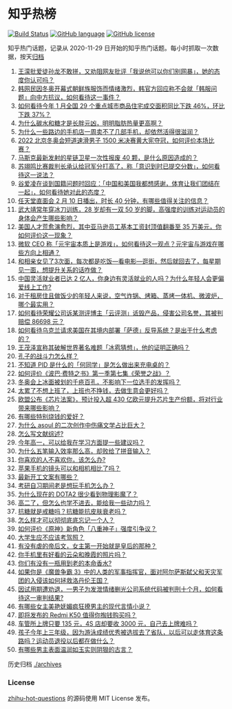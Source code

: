 # 知乎热榜
[![Build Status](https://github.com/ToWeLong/zhihu-hot-questions/workflows/CI/badge.svg)](https://github.com/ToWeLong/zhihu-hot-questions/actions)
[![GitHub language](https://img.shields.io/badge/language-golang-orange.svg)](https://golang.org/)
[![GitHub license](https://img.shields.io/github/license/ToWeLong/zhihu-hot-questions)](https://github.com/ToWeLong/zhihu-hot-questions/blob/main/LICENSE)

知乎热门话题，记录从 2020-11-29 日开始的知乎热门话题。每小时抓取一次数据，按天[归档](./archives)

<!-- BEGIN -->

1. [王濛批爱徒孙龙不敢拼，又劝阻网友批评「我说他可以你们别网暴」，她的态度你认可吗？](https://www.zhihu.com/question/515641029)
1. [韩网民因冬奥开幕式朝鲜族服饰而情绪激烈，韩官方回应称不会就「韩服问题」向中方抗议，如何看待这一事件？](https://www.zhihu.com/question/515557157)
1. [如何看待今年 1 月全国 29 个重点城市商品住宅成交面积同比下跌 46%，环比下跌 37%？](https://www.zhihu.com/question/515381264)
1. [为什么碳水和糖才是长胖元凶，明明脂肪热量更高啊？](https://www.zhihu.com/question/406770433)
1. [为什么一些路边的手机店一周卖不了几部手机，却依然活得很滋润？](https://www.zhihu.com/question/442804025)
1. [2022 北京冬奥会短道速滑男子 1500 米决赛黄大宪夺冠，如何评价本场比赛？](https://www.zhihu.com/question/515631515)
1. [马斯克最新发射的星链卫星一次性报废 40 颗，是什么原因造成的？](https://www.zhihu.com/question/515547112)
1. [苏翊鸣比赛裁判长承认给冠军分打高了，称「意识到时已提交分数」，如何看待这一说法？](https://www.zhihu.com/question/515716997)
1. [谷爱凌在谈到国籍问题时回应：「中国和美国我都想感谢，体育让我们团结在一起」，如何看待她对此的态度？](https://www.zhihu.com/question/515466392)
1. [任天堂直面会 2 月 10 日播出，时长 40 分钟，有哪些值得关注的信息？](https://www.zhihu.com/question/515530118)
1. [武大靖常年穿冰刀训练，28 岁却有一双 50 岁的脚，高强度的训练对运动员的身体会产生哪些影响？](https://www.zhihu.com/question/515548302)
1. [美国人才荒愈演愈烈，其中亚马逊员工基本工资封顶值翻番至 35 万美元，你如何评价这一现象？](https://www.zhihu.com/question/515419064)
1. [微软 CEO 称「元宇宙本质上是游戏」，如何看待这一观点？元宇宙与游戏在哪些方向上相通？](https://www.zhihu.com/question/515393478)
1. [和相亲女见了3次面，每次都是吃饭—看电影—逛街，然后就回去了，每星期见一面，想提升关系的话咋做？](https://www.zhihu.com/question/502826640)
1. [中国灵活就业者已达 2 亿人，你身边有灵活就业的人吗？为什么年轻人会更偏爱线上工作?](https://www.zhihu.com/question/515556025)
1. [对于租房住且做饭少的年轻人来说，空气炸锅、烤箱、蒸烤一体机、微波炉，哪个最实用？](https://www.zhihu.com/question/515562533)
1. [如何看待荣耀公司诉某测评博主「云评测」诋毁产品，侵害公司名誉，其被判赔偿 86698 元？](https://www.zhihu.com/question/515592221)
1. [如何看待乌克兰请求美国在其境内部署「萨德」反导系统？是出于什么考虑的？](https://www.zhihu.com/question/515476075)
1. [王茂泽宣称其破解世界著名难题「冰雹猜想」，他的证明正确吗？](https://www.zhihu.com/question/514816775)
1. [孔子的战斗力怎么样？](https://www.zhihu.com/question/515062578)
1. [不知道 PID 是什么的「何同学」是怎么做出来充电桌的？](https://www.zhihu.com/question/514536340)
1. [如何评价《波巴·费特之书》第一季第七集《荣誉之战》？](https://www.zhihu.com/question/515597838)
1. [冬奥会上冰面被划的千疮百孔，不影响下一位选手的发挥吗？](https://www.zhihu.com/question/514693761)
1. [太累了不想上班了，上班也不挣钱，去做生意会更好吗？](https://www.zhihu.com/question/513379243)
1. [欧盟公布《芯片法案》，预计投入超 430 亿欧元提升芯片生产份额，将对行业带来哪些影响？](https://www.zhihu.com/question/515453771)
1. [有哪些特别烧钱的爱好？](https://www.zhihu.com/question/284974295)
1. [为什么 asoul 的二次创作中伤痛文学占比巨大？](https://www.zhihu.com/question/514917711)
1. [怎么写文献综述?](https://www.zhihu.com/question/303494762)
1. [今年高一，可以给我在学习方面提一些建议吗？](https://www.zhihu.com/question/515647799)
1. [为什么五笔输入效率那么高，却败给了拼音输入？](https://www.zhihu.com/question/513090439)
1. [你喜欢的人不喜欢你，该怎么办?](https://www.zhihu.com/question/515576331)
1. [苹果手机的镜头可以和相机相比了吗？](https://www.zhihu.com/question/514907933)
1. [最新开工文案有哪些？](https://www.zhihu.com/question/515039208)
1. [考研自习期间老是想玩手机怎么办？](https://www.zhihu.com/question/283922406)
1. [为什么现在的 DOTA2 很少看到物理影魔了？](https://www.zhihu.com/question/333235286)
1. [高二了，但怎么也学不进去，能给我一些动力吗？](https://www.zhihu.com/question/515641871)
1. [抗糖就是戒糖吗？抗糖能抗皮肤衰老吗？](https://www.zhihu.com/question/461143789)
1. [怎么样才可以彻彻底底忘记一个人？](https://www.zhihu.com/question/515714474)
1. [如何评价《原神》新角色「八重神子」强度引争议？](https://www.zhihu.com/question/515350707)
1. [大学生应不应该考驾照？](https://www.zhihu.com/question/515562024)
1. [有没有虐的帝后文，女主第一开始就是皇后的那种？](https://www.zhihu.com/question/396841705)
1. [你手机里有好看的云朵和晚霞的照片吗？](https://www.zhihu.com/question/514478837)
1. [你们有没有一瓶用到老的本命香水?](https://www.zhihu.com/question/452441759)
1. [如果你是《魔兽争霸 3》中的人类的军事指挥官，面对阿尔萨斯弑父和天灾军团的入侵该如何拯救洛丹伦王国？](https://www.zhihu.com/question/511601559)
1. [因试用期遭劝退，一男子为发泄情绪删光公司系统代码被判刑十个月，如何看待这一审判结果?](https://www.zhihu.com/question/515566834)
1. [有哪些女主美艳妩媚疯狂撩男主的现代言情小说？](https://www.zhihu.com/question/396553424)
1. [即将发布的 Redmi K50 值得你掏钱购买吗？](https://www.zhihu.com/question/513282041)
1. [车管所上牌只要 135 元，4S 店却要收 3000 元，自己去上牌难吗？](https://www.zhihu.com/question/332129046)
1. [孩子今年上三年级，因为游泳成绩优秀被选拔去了省队，以后可以走体育这条路吗？运动员退役以后都在做什么？](https://www.zhihu.com/question/504961753)
1. [有哪些男主表面温润如玉实则阴狠的古言？](https://www.zhihu.com/question/311422229)

<!-- END -->

历史归档 [./archives](./archives)


### License
[zhihu-hot-questions](https://github.com/towelong/zhihu-hot-questions) 的源码使用 MIT License 发布。